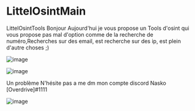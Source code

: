 # LittelOsintMain
LittelOsintTools
Bonjour Aujourd'hui je vous propose un Tools d'osint qui vous propose pas mal d'option comme de la recherche de numéro,Recherches sur des email, est recherche sur des ip, est plein d'autre choses ;)

![image](https://user-images.githubusercontent.com/97897361/165511701-1e4200f0-903a-4663-bdc8-e547592b96fa.png)

![image](https://user-images.githubusercontent.com/97897361/165511738-e4697736-99c6-4122-9204-ceeeb8159609.png)




Un problème N'hésite pas a me dm mon compte discord Nasko [Overdrive]#1111





![image](https://user-images.githubusercontent.com/97897361/165511883-dde20300-0bd3-40e5-a239-4c16d27f7d0e.png)
